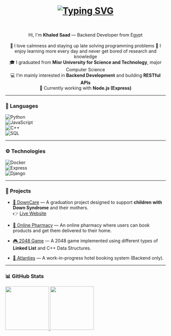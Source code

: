 
<h1 align="center">
  <a href="https://git.io/typing-svg"><img src="https://readme-typing-svg.demolab.com?font=Fira+Code&weight=600&size=24&pause=1000&color=60F733&center=true&vCenter=true&width=435&lines=Hey+there%2C+Developer!+%F0%9F%91%A9%E2%80%8D%F0%9F%92%BB%F0%9F%91%A8%E2%80%8D%F0%9F%92%BB;This+is+khaled+saad....;Nice+to+meet+you" alt="Typing SVG" /></a>
</h1>

<br>
<p align="center">  
  Hi, I'm <b>Khaled Saad</b> — Backend Developer from Egypt  
  <br><br>  
  🌙 I love calmness and staying up late solving programming problems  
  📖 I enjoy learning more every day and never get bored of research and knowledge  
  <br>  
  🎓 I graduated from <b>Misr University for Science and Technology</b>, major Computer Science  
  <br>  
  💻 I'm mainly interested in <b>Backend Development</b> and building <b>RESTful APIs</b>  
  <br>  
  🚀 Currently working with <b>Node.js (Express)</b>  
</p>  

---

### 🚀 Languages  
![Python](https://img.shields.io/badge/-Python-181717?logo=Python&logoColor=3776AB)  
![JavaScript](https://img.shields.io/badge/-JavaScript-181717?logo=JavaScript&logoColor=F7DF1E)  
![C++](https://img.shields.io/badge/-C++-181717?logo=C%2b%2b&logoColor=00599C)  
![SQL](https://img.shields.io/badge/-SQL-181717?logo=MySQL&logoColor=4479A1)  

---

### ⚙️ Technologies  
![Docker](https://img.shields.io/badge/-Docker-181717?logo=Docker&logoColor=2496ED)  
![Express](https://img.shields.io/badge/-Express-181717?logo=express&logoColor=white)  
![Django](https://img.shields.io/badge/-Django-181717?logo=django&logoColor=092E20)  

---

### 📂 Projects  

- [🌟 DownCare](https://github.com/khaledsaad17/DownCare_Grad_Project/tree/main) — A graduation project designed to support **children with Down Syndrome** and their mothers.  
  👉 [Live Website](https://emann2.github.io/DownCare/index.html)  

- [💊 Online Pharmacy](https://github.com/khaledsaad17/online-pharmacy-project/tree/main) — An online pharmacy where users can book products and get them delivered to their home.  

- [🎮 2048 Game](https://github.com/khaledsaad17/project-game-2048/tree/main) — A 2048 game implemented using different types of **Linked List** and C++ Data Structures.  

- [🏨 Atlanties](https://github.com/khaledsaad17/Atlanties_private_test) — A work-in-progress hotel booking system (Backend only).  


---

### 📊 GitHub Stats  
<a href="https://github.com/khaledsaad17">  
  <img height="137px" src="https://github-readme-stats.vercel.app/api?username=khaledsaad17&hide_title=true&hide_border=true&show_icons=true&count_private=true&theme=dark" />  
  <img height="137px" src="https://github-readme-stats.vercel.app/api/top-langs/?username=khaledsaad17&hide=html&hide_title=true&hide_border=true&layout=compact&langs_count=6&theme=dark" />  
</a>  
